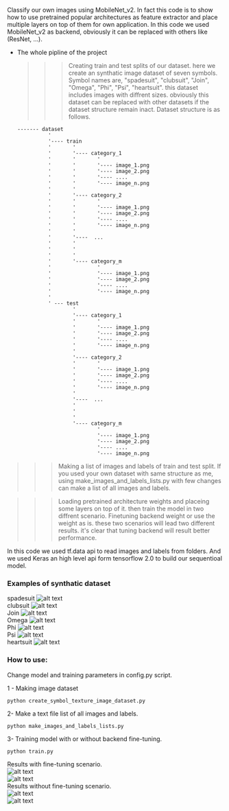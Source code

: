 Classify our own images using MobileNet_v2. 
In fact this code is to show how to use pretrained popular architectures as feature 
extractor and place multiple layers on top of them for own application. In this code we 
used MobileNet_v2 as backend, obviously it can be replaced with others like (ResNet, ...).
    
* The whole pipline of the project
    >>> Creating train and test splits of our dataset.
    here we create an synthatic image dataset of seven symbols. Symbol names are, "spadesuit",
    "clubsuit", "Join", "Omega", "Phi", "Psi", "heartsuit". this dataset includes images 
    with diffrent sizes. obviously this dataset can be replaced with other datasets if the 
    dataset structure remain inact. Dataset structure is as follows.

      ------- dataset
                '
                '---- train
                '       '
                '       '---- category_1
                '       '       '
                '       '       '---- image_1.png
                '       '       '---- image_2.png
                '       '       '---- ....
                '       '       '---- image_n.png
                '       '
                '       '---- category_2
                '       '       '
                '       '       '---- image_1.png
                '       '       '---- image_2.png
                '       '       '---- ....
                '       '       '---- image_n.png
                '       '
                '       '----  ...
                '       '       
                '       '       
                '       '
                '       '---- category_m
                '               '
                '               '---- image_1.png
                '               '---- image_2.png
                '               '---- ....
                '               '---- image_n.png
                '       
                ' --- test 
                        '
                        '---- category_1
                        '       '
                        '       '---- image_1.png
                        '       '---- image_2.png
                        '       '---- ....
                        '       '---- image_n.png
                        '
                        '---- category_2
                        '       '
                        '       '---- image_1.png
                        '       '---- image_2.png
                        '       '---- ....
                        '       '---- image_n.png
                        '
                        '----  ...
                        '       
                        '       
                        '
                        '---- category_m
                                '
                                '---- image_1.png
                                '---- image_2.png
                                '---- ....
                                '---- image_n.png

>>> Making a list of images and labels of train and test split.
    If you used your own dataset with same structure as me, using make_images_and_labels_lists.py
    with few changes can make a list of all images and labels.

>>> Loading pretrained architecture weights and placeing some layers on top of it. then train
    the model in two diffrent scenario. Finetuning backend weight or use the weight as is. these
    two scenarios will lead two different results. it's clear that tuning backend will result 
    better performance.

In this code we used tf.data api to read images and labels from folders. And we used Keras an 
high level api form tensorflow 2.0 to build our sequentioal model. 

### Examples of synthatic dataset
spadesuit
![alt text](https://github.com/m-nasiri/tensorflow-2.0/blob/master/Classify_My_Own_Images_Using_MobileNet_Backend/images/image_0.png)
<br />
clubsuit
![alt text](https://github.com/m-nasiri/tensorflow-2.0/blob/master/Classify_My_Own_Images_Using_MobileNet_Backend/images/image_1.png)
<br />
Join
![alt text](https://github.com/m-nasiri/tensorflow-2.0/blob/master/Classify_My_Own_Images_Using_MobileNet_Backend/images/image_2.png)
<br />
Omega
![alt text](https://github.com/m-nasiri/tensorflow-2.0/blob/master/Classify_My_Own_Images_Using_MobileNet_Backend/images/image_3.png)
<br />
Phi
![alt text](https://github.com/m-nasiri/tensorflow-2.0/blob/master/Classify_My_Own_Images_Using_MobileNet_Backend/images/image_4.png)
<br />
Psi
![alt text](https://github.com/m-nasiri/tensorflow-2.0/blob/master/Classify_My_Own_Images_Using_MobileNet_Backend/images/image_5.png)
<br />
heartsuit
![alt text](https://github.com/m-nasiri/tensorflow-2.0/blob/master/Classify_My_Own_Images_Using_MobileNet_Backend/images/image_6.png)
<br />


### How to use:
Change model and training parameters in config.py script.

1 - Making image dataset

    python create_symbol_texture_image_dataset.py

2- Make a text file list of all images and labels.
    
    python make_images_and_labels_lists.py

3- Training model with or without backend fine-tuning.
    
    python train.py

Results with fine-tuning scenario.
<br />
![alt text](https://github.com/m-nasiri/tensorflow-2.0/blob/master/Classify_My_Own_Images_Using_MobileNet_Backend/images/finetune_terminal.png)
<br />
![alt text](https://github.com/m-nasiri/tensorflow-2.0/blob/master/Classify_My_Own_Images_Using_MobileNet_Backend/images/finetune.png)
<br />
Results without fine-tuning scenario.
<br />
![alt text](https://github.com/m-nasiri/tensorflow-2.0/blob/master/Classify_My_Own_Images_Using_MobileNet_Backend/images/nofinetune_terminal.png)
<br />
![alt text](https://github.com/m-nasiri/tensorflow-2.0/blob/master/Classify_My_Own_Images_Using_MobileNet_Backend/images/nofinetune.png)
<br />

